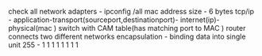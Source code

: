 check all network adapters - ipconfig /all
mac address size - 6 bytes 
tcp/ip - application-transport(sourceport,destinationport)- internet(ip)- physical(mac )
switch with CAM table(has matching port to MAC )
router connects two different networks
encapsulation - binding data into single unit
255 - 1 1 1 1 1 1 1 1

